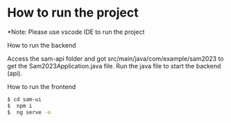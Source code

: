 # How to run the project

*Note: Please use vscode IDE to run the project

How to run the backend

Access the sam-api folder and got src/main/java/com/example/sam2023 to get the Sam2023Application.java file.
Run the java file to start the backend (api).


How to run the frontend
```bash
$ cd sam-ui
$  npm i
$  ng serve -o
```
